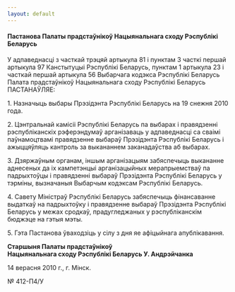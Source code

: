 ```yaml
---
layout: default
---
```


#### Пастанова Палаты прадстаўнікоў Нацыянальнага сходу Рэспублікі Беларусь

У адпаведнасці з часткай трэцяй артыкула 81 і пунктам 3 часткі першай
артыкула 97 Канстытуцыі Рэспублікі Беларусь, пунктам 1 артыкула 23 і
часткай першай артыкула 56 Выбарчага кодэкса Рэспублікі Беларусь Палата
прадстаўнікоў Нацыянальнага сходу Рэспублікі Беларусь ПАСТАНАЎЛЯЕ:

1\. Назначыць выбары Прэзідэнта Рэспублікі Беларусь на 19 снежня 2010
года.

2\. Цэнтральнай камісіі Рэспублікі Беларусь па выбарах і правядзенні
рэспубліканскіх рэферэндумаў арганізаваць у адпаведнасці са сваімі
паўнамоцтвамі правядзенне выбараў Прэзідэнта Рэспублікі Беларусь і
ажыццяўляць кантроль за выкананнем заканадаўства аб выбарах.

3\. Дзяржаўным органам, іншым арганізацыям забяспечыць выкананне
аднесеных да іх кампетэнцыі арганізацыйных мерапрыемстваў па
падрыхтоўцы і правядзенні выбараў Прэзідэнта Рэспублікі Беларусь у
тэрміны, вызначаныя Выбарчым кодэксам Рэспублікі Беларусь.

4\. Савету Міністраў Рэспублікі Беларусь забяспечыць фінансаванне
выдаткаў на падрыхтоўку і правядзенне выбараў Прэзідэнта
Рэспублікі Беларусь у межах сродкаў, прадугледжаных у
рэспубліканскім бюджэце на гэтыя мэты.

5\. Гэта Пастанова ўваходзіць у сілу з дня яе афіцыйнага апублікавання.

**Старшыня Палаты прадстаўнікоў  
Нацыянальнага сходу Рэспублікі Беларусь У. Андрэйчанка**

14 верасня 2010 г., г. Мінск.

№ 412-П4/У

